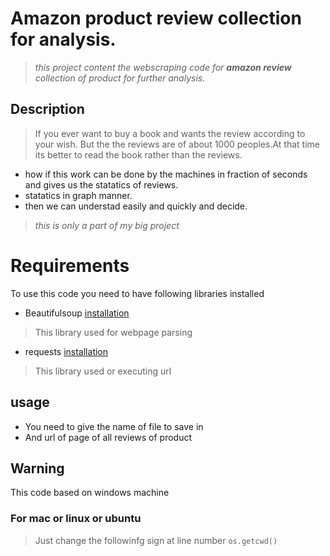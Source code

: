 # Amazon product review collection for analysis.
> _this project content the webscraping code for **amazon review** collection of product for further analysis._

## Description
> If you ever want to buy a book and wants the review according to your wish. But the the reviews are of about 1000 peoples.At that time its better to read the book rather than the reviews.
* how if this work can be done by the machines in fraction of seconds and gives us the statatics of reviews.
* statatics in graph manner.
* then we can understad easily and quickly and decide.

> _this is only a part of my big project_ 

# Requirements
To use this code you need to have following libraries installed

* Beautifulsoup [installation](https://www.crummy.com/software/BeautifulSoup/bs4/doc/#installing-beautiful-soup)
> This library used for webpage parsing

* requests [installation](http://docs.python-requests.org/en/v2.7.0/user/install/)
> This library used or executing url

## usage 
* You need to give the name of file to save in
* And url of page of all reviews of product

## Warning 
This code based on windows machine

### For mac or linux or ubuntu
> Just change the followinfg sign at line number
`os.getcwd()`
